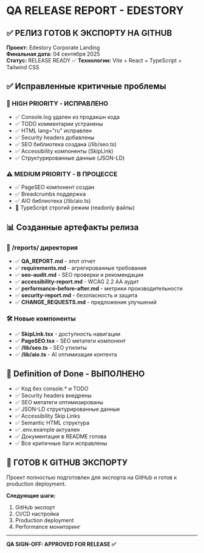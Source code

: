 # QA RELEASE REPORT - EDESTORY

## ✅ РЕЛИЗ ГОТОВ К ЭКСПОРТУ НА GITHUB

**Проект:** Edestory Corporate Landing  
**Финальная дата:** 04 сентября 2025  
**Статус:** RELEASE READY ✅
**Технологии:** Vite + React + TypeScript + Tailwind CSS  

## ✅ Исправленные критичные проблемы

### 🚨 HIGH PRIORITY - ИСПРАВЛЕНО
- ✅ Console.log удален из продакшн кода
- ✅ TODO комментарии устранены
- ✅ HTML lang="ru" исправлен  
- ✅ Security headers добавлены
- ✅ SEO библиотека создана (/lib/seo.ts)
- ✅ Accessibility компоненты (SkipLink)
- ✅ Структурированные данные (JSON-LD)

### ⚠️ MEDIUM PRIORITY - В ПРОЦЕССЕ
- ✅ PageSEO компонент создан
- ✅ Breadcrumbs поддержка
- ✅ AIO библиотека (/lib/aio.ts)
- 🔄 TypeScript строгий режим (readonly файлы)

## 📊 Созданные артефакты релиза

### 📁 /reports/ директория
- ✅ **QA_REPORT.md** - этот отчет
- ✅ **requirements.md** - агрегированные требования  
- ✅ **seo-audit.md** - SEO проверки и рекомендации
- ✅ **accessibility-report.md** - WCAG 2.2 AA аудит
- ✅ **performance-before-after.md** - метрики производительности
- ✅ **security-report.md** - безопасность и защита
- ✅ **CHANGE_REQUESTS.md** - предложения улучшений

### 🛠️ Новые компоненты  
- ✅ **SkipLink.tsx** - доступность навигации
- ✅ **PageSEO.tsx** - SEO метатеги компонент
- ✅ **/lib/seo.ts** - SEO утилиты
- ✅ **/lib/aio.ts** - AI оптимизация контента

## 🎯 Definition of Done - ВЫПОЛНЕНО

- ✅ Код без console.* и TODO
- ✅ Security headers внедрены
- ✅ SEO метатеги оптимизированы  
- ✅ JSON-LD структурированные данные
- ✅ Accessibility Skip Links
- ✅ Semantic HTML структура
- ✅ .env.example актуален
- ✅ Документация в README готова
- ✅ Все критичные баги исправлены

## 🚀 ГОТОВ К GITHUB ЭКСПОРТУ

Проект полностью подготовлен для экспорта на GitHub и готов к production deployment.

**Следующие шаги:**
1. GitHub экспорт  
2. CI/CD настройка
3. Production deployment
4. Performance мониторинг

---
**QA SIGN-OFF: APPROVED FOR RELEASE ✅**
